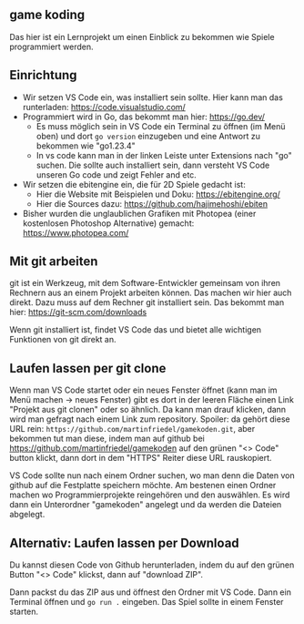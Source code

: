 ## game koding

Das hier ist ein Lernprojekt um einen Einblick zu bekommen wie Spiele programmiert werden.

## Einrichtung
- Wir setzen VS Code ein, was installiert sein sollte. Hier kann man das runterladen: https://code.visualstudio.com/
- Programmiert wird in Go, das bekommt man hier: https://go.dev/ 
    - Es muss möglich sein in VS Code ein Terminal zu öffnen (im Menü oben) und dort `go version` einzugeben und eine Antwort zu bekommen wie "go1.23.4"
    - In vs code kann man in der linken Leiste unter Extensions nach "go" suchen. Die sollte auch installiert sein, dann versteht VS Code unseren Go code und zeigt Fehler and etc. 
- Wir setzen die ebitengine ein, die für 2D Spiele gedacht ist:
    - Hier die Website mit Beispielen und Doku: https://ebitengine.org/
    - Hier die Sources dazu: https://github.com/hajimehoshi/ebiten
- Bisher wurden die unglaublichen Grafiken mit Photopea (einer kostenlosen Photoshop Alternative) gemacht: https://www.photopea.com/

## Mit git arbeiten
git ist ein Werkzeug, mit dem Software-Entwickler gemeinsam von ihren Rechnern aus an einem Projekt arbeiten können. Das machen wir hier auch direkt. Dazu muss auf dem Rechner git installiert sein. Das bekommt man hier:
https://git-scm.com/downloads

Wenn git installiert ist, findet VS Code das und bietet alle wichtigen Funktionen von git direkt an.

## Laufen lassen per git clone
Wenn man VS Code startet oder ein neues Fenster öffnet (kann man im Menü machen -> neues Fenster) gibt es dort in der leeren Fläche einen Link "Projekt aus git clonen" oder so ähnlich. Da kann man drauf klicken, dann wird man gefragt nach einem Link zum repository. Spoiler: da gehört diese URL rein: `https://github.com/martinfriedel/gamekoden.git`, aber bekommen tut man diese, indem man auf github bei  https://github.com/martinfriedel/gamekoden auf den grünen "<> Code" button klickt, dann dort in dem "HTTPS" Reiter diese URL rauskopiert. 

VS Code sollte nun nach einem Ordner suchen, wo man denn die Daten von github auf die Festplatte speichern möchte. Am bestenen einen Ordner machen wo Programmierprojekte reingehören und den auswählen. Es wird dann ein Unterordner "gamekoden" angelegt und da werden die Dateien abgelegt. 

## Alternativ: Laufen lassen per Download
Du kannst diesen Code von Github herunterladen, indem du auf den grünen Button "<> Code" klickst, dann auf "download ZIP". 

Dann packst du das ZIP aus und öffnest den Ordner mit VS Code. Dann ein Terminal öffnen und `go run .` eingeben. Das Spiel sollte in einem Fenster starten. 



